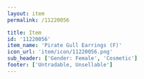 ```yaml
---
layout: item
permalink: /11220056

title: Item
id: '11220056'
item_name: 'Pirate Gull Earrings (F)'
icon_url: 'item/icon/11220056.png'
sub_header: ['Gender: Female', 'Cosmetic']
footer: ['Untradable, Unsellable']
---
```

